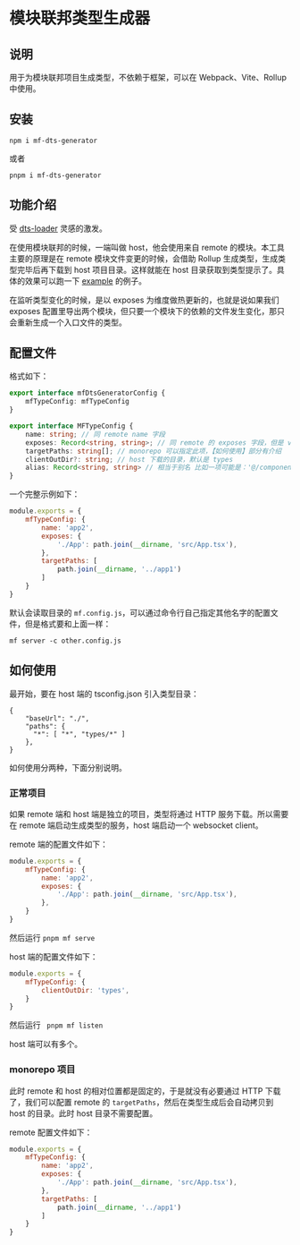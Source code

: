 # 模块联邦类型生成器
## 说明

用于为模块联邦项目生成类型，不依赖于框架，可以在 Webpack、Vite、Rollup 中使用。

## 安装

```
npm i mf-dts-generator
```

或者

```
pnpm i mf-dts-generator
```

## 功能介绍

受 [dts-loader](https://github.com/ruanyl/dts-loader) 灵感的激发。

在使用模块联邦的时候，一端叫做 host，他会使用来自 remote 的模块。本工具主要的原理是在 remote 模块文件变更的时候，会借助 Rollup 生成类型，生成类型完毕后再下载到 host 项目目录。这样就能在 host 目录获取到类型提示了。具体的效果可以跑一下 [example](./packages/playground/webpack-demo/) 的例子。

在监听类型变化的时候，是以 exposes 为维度做热更新的，也就是说如果我们 exposes 配置里导出两个模块，但只要一个模块下的依赖的文件发生变化，那只会重新生成一个入口文件的类型。

## 配置文件

格式如下：

```ts
export interface mfDtsGeneratorConfig {
    mfTypeConfig: mfTypeConfig
}

export interface MFTypeConfig {
    name: string; // 同 remote name 字段
    exposes: Record<string, string>; // 同 remote 的 exposes 字段，但是 value 需要是绝对路径
    targetPaths: string[]; // monorepo 可以指定此项，【如何使用】部分有介绍 
    clientOutDir?: string; // host 下载的目录，默认是 types
    alias: Record<string, string> // 相当于别名 比如一项可能是：'@/component': path.join(__dirname, './src/component')
}
```

一个完整示例如下：

```js
module.exports = {
    mfTypeConfig: {
        name: 'app2',
        exposes: {
            './App': path.join(__dirname, 'src/App.tsx'),
        },
        targetPaths: [
            path.join(__dirname, '../app1')
        ]
    }
}
```

默认会读取目录的 `mf.config.js`，可以通过命令行自己指定其他名字的配置文件，但是格式要和上面一样：

```
mf server -c other.config.js
```

## 如何使用

最开始，要在 host 端的 tsconfig.json 引入类型目录：

```
{
    "baseUrl": "./",
    "paths": {
      "*": [ "*", "types/*" ]
    }, 
}
```

如何使用分两种，下面分别说明。

### 正常项目

如果 remote 端和 host 端是独立的项目，类型将通过 HTTP 服务下载。所以需要在 remote 端启动生成类型的服务，host 端启动一个 websocket client。

remote 端的配置文件如下：

```js
module.exports = {
    mfTypeConfig: {
        name: 'app2',
        exposes: {
            './App': path.join(__dirname, 'src/App.tsx'),
        },
    }
}
```

然后运行 ` pnpm mf serve `

host 端的配置文件如下：

```js
module.exports = {
    mfTypeConfig: {
        clientOutDir: 'types',
    }
}
```

然后运行 ` pnpm mf listen`


host 端可以有多个。
### monorepo 项目

此时 remote 和 host 的相对位置都是固定的，于是就没有必要通过 HTTP 下载了，我们可以配置 remote 的 `targetPaths`，然后在类型生成后会自动拷贝到 host 的目录。此时 host 目录不需要配置。

remote 配置文件如下：

```js
module.exports = {
    mfTypeConfig: {
        name: 'app2',
        exposes: {
            './App': path.join(__dirname, 'src/App.tsx'),
        },
        targetPaths: [
            path.join(__dirname, '../app1')
        ]
    }
}
```




